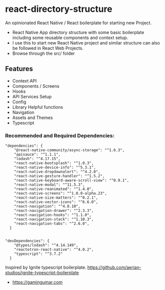 # react-directory-structure
An opinionated React Native / React boilerplate for starting new Project.

- React Native App directory structure with some basic boilerplate including some reusable components and context setup.
- I use this to start new React Native project and similar structure can also be followed in React Web Projects.
- Browse through the src/ folder 

## Features
- Context API
- Components / Screens
- Hooks
- API Services Setup
- Config
- Library Helpful functions
- Navigation
- Assets and Themes
- Typescript

### Recommended and Required Dependencies:

```
"dependencies": {
    "@react-native-community/async-storage": "^1.6.3",
    "apisauce": "^1.1.1",
    "lodash": "^4.17.15",
    "react-native-bootsplash": "^1.0.3",
    "react-native-device-info": "^5.3.1",
    "react-native-dropdownalert": "^4.2.0",
    "react-native-gesture-handler": "^1.5.2",
    "react-native-keyboard-aware-scroll-view": "^0.9.1",
    "react-native-modal": "^11.5.3",
    "react-native-reanimated": "^1.4.0",
    "react-native-screens": "^1.0.0-alpha.23",
    "react-native-size-matters": "^0.2.1",
    "react-native-vector-icons": "^6.6.0",
    "react-navigation": "^4.0.10",
    "react-navigation-drawer": "^2.3.3",
    "react-navigation-hooks": "^1.1.0",
    "react-navigation-stack": "^1.10.3",
    "react-navigation-tabs": "^2.6.0",
  }


"devDependencies": {
    "@types/lodash": "^4.14.149",
    "reactotron-react-native": "^4.0.2",
    "typescript": "^3.7.2"
  }
```



Inspired by Ignite typescript boilerplate. https://github.com/aerian-studios/ignite-typescript-boilerplate

- https://gamingumar.com